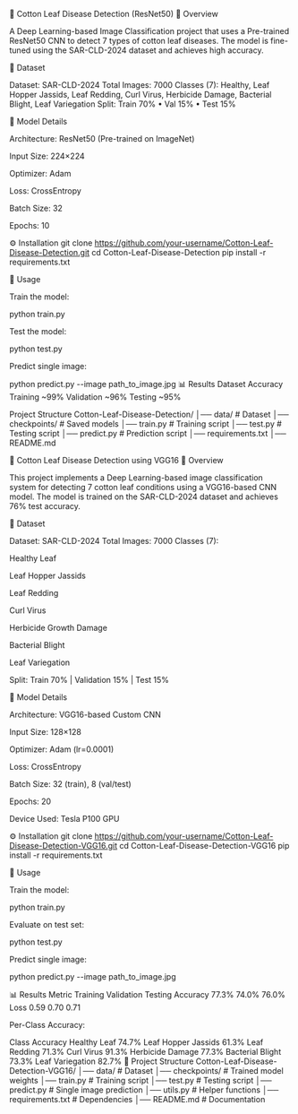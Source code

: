 🌿 Cotton Leaf Disease Detection (ResNet50)
📌 Overview

A Deep Learning-based Image Classification project that uses a Pre-trained ResNet50 CNN to detect 7 types of cotton leaf diseases. The model is fine-tuned using the SAR-CLD-2024 dataset and achieves high accuracy.

📂 Dataset

Dataset: SAR-CLD-2024
Total Images: 7000
Classes (7): Healthy, Leaf Hopper Jassids, Leaf Redding, Curl Virus, Herbicide Damage, Bacterial Blight, Leaf Variegation
Split: Train 70% • Val 15% • Test 15%

🧠 Model Details

Architecture: ResNet50 (Pre-trained on ImageNet)

Input Size: 224×224

Optimizer: Adam

Loss: CrossEntropy

Batch Size: 32

Epochs: 10

⚙️ Installation
git clone https://github.com/your-username/Cotton-Leaf-Disease-Detection.git
cd Cotton-Leaf-Disease-Detection
pip install -r requirements.txt

🚀 Usage

Train the model:

python train.py


Test the model:

python test.py


Predict single image:

python predict.py --image path_to_image.jpg
📊 Results
Dataset	Accuracy
Training	~99%
Validation	~96%
Testing	~95%

Project Structure
Cotton-Leaf-Disease-Detection/
│── data/           # Dataset
│── checkpoints/    # Saved models
│── train.py        # Training script
│── test.py         # Testing script
│── predict.py      # Prediction script
│── requirements.txt
│── README.md



🌿 Cotton Leaf Disease Detection using VGG16
📌 Overview

This project implements a Deep Learning-based image classification system for detecting 7 cotton leaf conditions using a VGG16-based CNN model.
The model is trained on the SAR-CLD-2024 dataset and achieves 76% test accuracy.

📂 Dataset

Dataset: SAR-CLD-2024
Total Images: 7000
Classes (7):

Healthy Leaf

Leaf Hopper Jassids

Leaf Redding

Curl Virus

Herbicide Growth Damage

Bacterial Blight

Leaf Variegation

Split: Train 70% | Validation 15% | Test 15%

🧠 Model Details

Architecture: VGG16-based Custom CNN

Input Size: 128×128

Optimizer: Adam (lr=0.0001)

Loss: CrossEntropy

Batch Size: 32 (train), 8 (val/test)

Epochs: 20

Device Used: Tesla P100 GPU

⚙️ Installation
git clone https://github.com/your-username/Cotton-Leaf-Disease-Detection-VGG16.git
cd Cotton-Leaf-Disease-Detection-VGG16
pip install -r requirements.txt

🚀 Usage

Train the model:

python train.py


Evaluate on test set:

python test.py


Predict single image:

python predict.py --image path_to_image.jpg

📊 Results
Metric	Training	Validation	Testing
Accuracy	77.3%	74.0%	76.0%
Loss	0.59	0.70	0.71

Per-Class Accuracy:

Class	Accuracy
Healthy Leaf	74.7%
Leaf Hopper Jassids	61.3%
Leaf Redding	71.3%
Curl Virus	91.3%
Herbicide Damage	77.3%
Bacterial Blight	73.3%
Leaf Variegation	82.7%
📁 Project Structure
Cotton-Leaf-Disease-Detection-VGG16/
│── data/             # Dataset
│── checkpoints/      # Trained model weights
│── train.py          # Training script
│── test.py           # Testing script
│── predict.py        # Single image prediction
│── utils.py          # Helper functions
│── requirements.txt  # Dependencies
│── README.md         # Documentation
